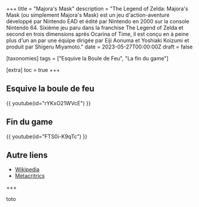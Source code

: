 +++
title = "Majora's Mask"
description = "The Legend of Zelda: Majora's Mask (ou simplement Majora's Mask) est un jeu d'action-aventure développé par Nintendo EAD et édité par Nintendo en 2000 sur la console Nintendo 64. Sixième jeu paru dans la franchise The Legend of Zelda et second en trois dimensions après Ocarina of Time, il est conçu en à peine plus d'un an par une équipe dirigée par Eiji Aonuma et Yoshiaki Koizumi et produit par Shigeru Miyamoto."
date = 2023-05-27T00:00:00Z
draft = false

[taxonomies]
tags = ["Esquive la Boule de Feu", "La fin du game"]

[extra]
toc = true
+++

## Esquive la boule de feu

{{ youtube(id="rYKxO21WVcE") }}

## Fin du game

{{ youtube(id="FTS0i-K9qTc") }}

## Autre liens

* [Wikipedia](https://en.wikipedia.org/wiki/The_Legend_of_Zelda%3A_Majora's_Mask)
* [Metacritrics](https://www.metacritic.com/game/the-legend-of-zelda-majoras-mask/)

+++


toto
